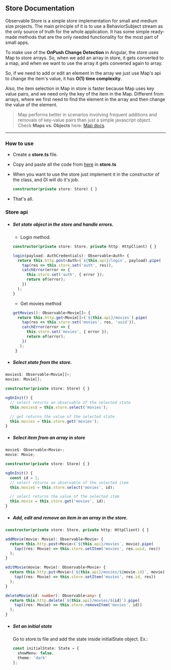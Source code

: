 ## Store Documentation
Observable Store is a simple store implementation for small and medium size projects. 
The main principle of it is to use a BehaviorSubject stream as the only source of truth for the whole application.
It has some simple ready-made methods that are the only needed functionality for the most part of small apps. 

To make use of the **OnPush Change Detection** in Angular, the store uses Map to store arrays. So, when we add an array in store, it gets converted to a map, and when we want to use the array it gets converted again to array.

So, if we need to add or edit an element in the array we just use Map's api to change the item's value, it has **O(1) time complexity**.

Also, the item selection in Map in store is faster because Map uses key value pairs, and we need only the key of the item in the Map.
Different from arrays, where we first need to find the element in the array and then change the value of the element.

> Map performs better in scenarios involving frequent additions and removals of key-value pairs than just a simple javascript object.
 Check **Maps vs. Objects** here: [Map docs](https://developer.mozilla.org/en-US/docs/Web/JavaScript/Reference/Global_Objects/Map).

---

### How to use

- Create a **store.ts** file.
- Copy and paste all the code from [here](https://raw.githubusercontent.com/eneajaho/observable-store/master/src/app/store/Store.ts) in **store.ts**
- When you want to use the store just implement it in the constructor of the class, and DI will do it's job.

  ```ts
  constructor(private store: Store) { }
  ```
  
- That's all. 


### Store api

- ##### Set state object in the store and handle errors. 

  - Login method.
  ```ts
  constructor(private store: Store, private http: HttpClient) { }
  
  login(payload: AuthCredentials): Observable<Auth> {
    return this.http.post<Auth>(`${this.api}/login`, payload).pipe(
      tap(res => this.store.set('auth', res)),
      catchError(error => {
        this.store.set('auth', { error });
        return of(error);
      })
    );
  }
  ```
  - Get movies method
  
  ```ts
  getMovies(): Observable<Movie[]> {
    return this.http.get<Movie[]>(`${this.api}/movies`).pipe(
      tap(res => this.store.set('movies', res, 'uuid')),
      catchError(error => {
        this.store.set('movies', { error });
        return of(error);
      })
     );
   }
  ```
  
 - ##### Select state from the store. 
  ```ts
  movies$: Observable<Movie[]>;
  movies: Movie[];

  constructor(private store: Store) { }
  
  ngOnInit() {
    // select returns an observable of the selected state
    this.movies$ = this.store.select('movies');

    // get returns the value of the selected state
    this.movies = this.store.get('movies');
  }
  ```
  - ##### Select item from an array in store
  ```ts
  movie$: Observable<Movie>;
  movie: Movie;

  constructor(private store: Store) { }

  ngOnInit() {
    const id = 1;
    // select returns an observable of the selected item
    this.movie$ = this.store.select('movies', id);

    // select returns the value of the selected item
    this.movie = this.store.get('movies', id);
  }
  ```

 - ##### Add, edit and remove an item in an array in the store. 
  ```ts
  constructor(private store: Store, private http: HttpClient) { }

  addMovie(movie: Movie): Observable<Movie> {
    return this.http.post<Movie>(`${this.api}/movies`, movie).pipe(
      tap((res: Movie) => this.store.setItem('movies', res.uuid, res))
    );
  }

  editMovie(movie: Movie): Observable<Movie> {
    return this.http.put<Movie>(`${this.api}/movies/${movie.id}`, movie).pipe(
      tap((res: Movie) => this.store.setItem('movies', res.id, res))
    );
  }

  deleteMovie(id: number): Observable<any> {
    return this.http.delete(`${this.api}/movies/${id}`).pipe(
      tap((res: Movie) => this.store.removeItem('movies', id))
    );
  }
  ```

 - ##### Set an initial state
   Go to store.ts file and add the state inside initialState object.
   Ex.: 
   ```ts
   const initialState: State = {
     showMenu: false,
     theme: 'dark' 
   };
   ```






